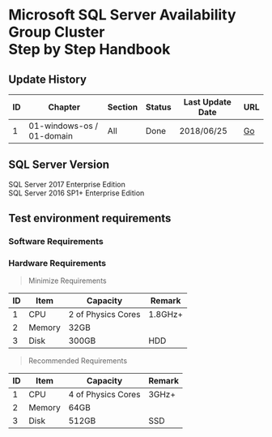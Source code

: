 # Microsoft SQL Server Availability Group Cluster<br/>Step by Step Handbook

## Update History
| ID | Chapter | Section | Status | Last Update Date | URL |
| --- | --- | --- | --- | --- | --- |
| 1 | 01-windows-os / 01-domain | All | Done | 2018/06/25 | [Go](https://github.com/datalionheart/mssqlcls/tree/master/01-windows-os/01-domain) |

## SQL Server Version
SQL Server 2017 Enterprise Edition<br/>
SQL Server 2016 SP1+ Enterprise Edition

## Test environment requirements
### Software Requirements


### Hardware Requirements
> Minimize Requirements

| ID | Item | Capacity | Remark |
| --- | --- | --- | --- |
| 1 | CPU | 2 of Physics Cores | 1.8GHz+ |
| 2 | Memory | 32GB | |
| 3 | Disk | 300GB | HDD |

> Recommended Requirements

| ID | Item | Capacity | Remark |
| --- | --- | --- | --- |
| 1 | CPU | 4 of Physics Cores | 3GHz+ |
| 2 | Memory | 64GB | |
| 3 | Disk | 512GB | SSD |